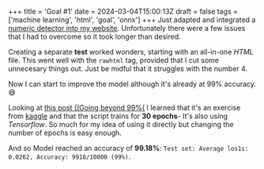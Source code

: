 +++
title = 'Goal #1'
date = 2024-03-04T15:00:13Z
draft = false
tags = ['machine learning', 'html', 'goal', 'onnx']
+++
Just adapted and integrated a [numeric detector into my website](/projects/detector/detector/).
Unfortunately there were a few issues that I had to overcome so it took longer than desired.

Creating a separate **test** worked wonders, starting with an all-in-one *HTML* file. This went well with the `rawhtml` tag, provided that I cut some unnecesary things out.
Just be midful that it struggles with the number 4.

Now I can start to improve the model although it's already at 99% accuracy. 😅️

Looking at [this post ((Going beyond 99%(](https://towardsdatascience.com/going-beyond-99-mnist-handwritten-digits-recognition-cfff96337392?gi=3e1b3833afaf) I learned that it's an exercise from [kaggle](https://www.kaggle.com/) and that the script trains for **30 epochs**- It's also using *Tensorflow*. So much for my idea of using it directly but changing the number of epochs is easy enough.

And so Model reached an accuracy of **99.18%**: `Test set: Average los1s: 0.0262, Accuracy: 9918/10000 (99%)`.
